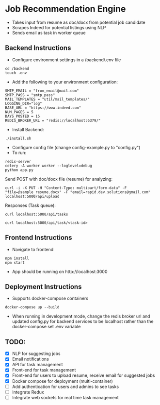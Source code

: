 # Job Recommendation Engine
- Takes input from resume as doc/docx from potential job candidate
- Scrapes Indeed for potential listings using NLP
- Sends email as task in worker queue
## Backend Instructions
- Configure environment settings in a /backend/.env file
```
cd /backend
touch .env
```
- Add the following to your environment configuration:
```
SMTP_EMAIL = "from_email@mail.com"
SMTP_PASS = "smtp_pass"
MAIL_TEMPLATES = "util/mail_templates/"
LOGGING_DIR="log"
BASE_URL = "https://www.indeed.com"
NUM_PAGES = 5
DAYS_POSTED = 15
REDIS_BROKER_URL = "redis://localhost:6379/"
```
- Install Backend:
```
./install.sh
```
- Configure config file (change config-example.py to "config.py")
- To run:
```
redis-server
celery -A worker worker --loglevel=debug
python app.py
```
Send POST with doc/docx file (resume) for analyzing:
```
curl -i -X PUT -H "Content-Type: multipart/form-data" -F "file=@sample_resume.docx" -F "email=rapid.dev.solutions@gmail.com" localhost:5000/api/upload
```
Responses (Task queue):
```
curl localhost:5000/api/tasks
``` 
```
curl localhost:5000/api/task/<task-id>
```

## Frontend Instructions
- Navigate to frontend
```
npm install
npm start
```
- App should be running on http://localhost:3000

## Deployment Instructions
- Supports docker-compose containers
```
docker-compose up --build
```
- When running in development mode, change the redis broker url and updated config.py for backend services to be localhost rather than the docker-compose set .env variable

## TODO:
 * [x] NLP for suggesting jobs
 * [x] Email notifications
 * [x] API for task management 
 * [X] Front-end for task management
 * [X] Front-end for users to upload resume, receive email for suggested jobs
 * [X] Docker compose for deployment (multi-container)
 * [ ] Add authentication for users and admins to see tasks
 * [ ] Integrate Redux
 * [ ] Integrate web sockets for real time task management
